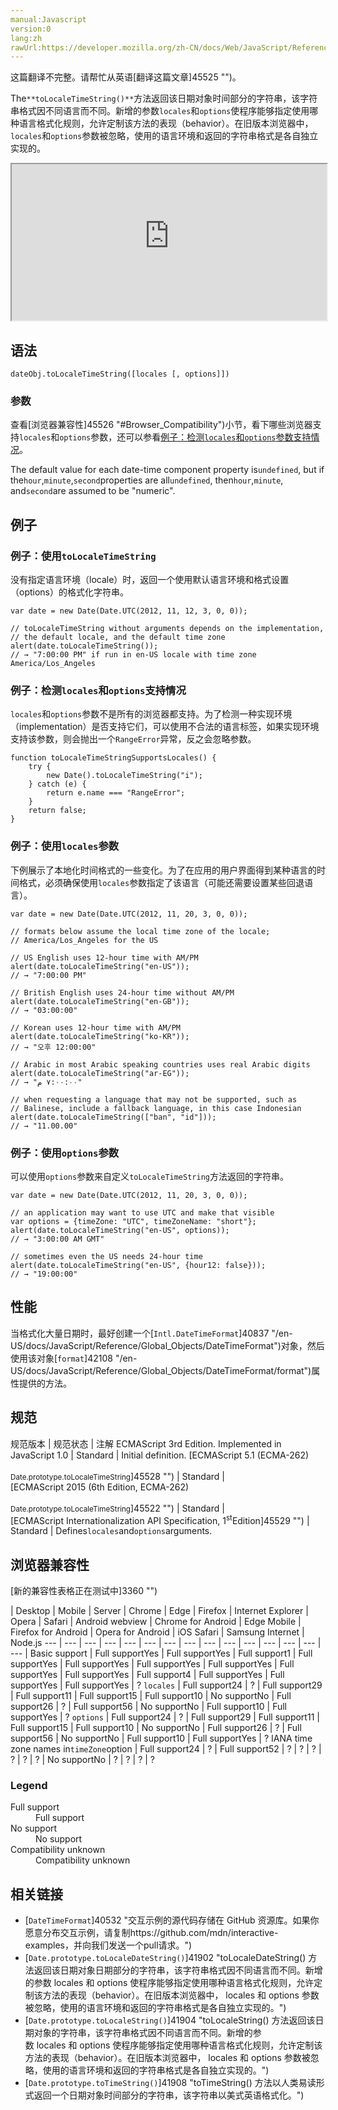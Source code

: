 ```yaml
---
manual:Javascript
version:0
lang:zh
rawUrl:https://developer.mozilla.org/zh-CN/docs/Web/JavaScript/Reference/Global_Objects/Date/toLocaleTimeString
---
```




这篇翻译不完整。请帮忙从英语[翻译这篇文章]45525 "")。






The`**toLocaleTimeString()**`方法返回该日期对象时间部分的字符串，该字符串格式因不同语言而不同。新增的参数`locales`和`options`使程序能够指定使用哪种语言格式化规则，允许定制该方法的表现（behavior）。在旧版本浏览器中，`locales`和`options`参数被忽略，使用的语言环境和返回的字符串格式是各自独立实现的。

<iframe src='https://interactive-examples.mdn.mozilla.net/pages/js/date-tolocaletimestring.html' width='100%' height='250'></iframe>

## 语法<a name="Syntax"></a>

```
dateObj.toLocaleTimeString([locales [, options]])
```

### 参数<a name="Parameters"></a>


查看[浏览器兼容性]45526 "#Browser_Compatibility")小节，看下哪些浏览器支持`locales`和`options`参数，还可以参看[例子：检测`locales`和`options`参数支持情况](%41905#Example:_Checking_for_support_for_locales_and_options_arguments "")。



The default value for each date-time component property is`undefined`, but if the`hour`,`minute`,`second`properties are all`undefined`, then`hour`,`minute`, and`second`are assumed to be &quot;numeric&quot;.


## 例子<a name="Examples"></a>

### 例子：使用`toLocaleTimeString`<a name="Example:_Using_toLocaleTimeString"></a>


没有指定语言环境（locale）时，返回一个使用默认语言环境和格式设置（options）的格式化字符串。


```
var date = new Date(Date.UTC(2012, 11, 12, 3, 0, 0));

// toLocaleTimeString without arguments depends on the implementation,
// the default locale, and the default time zone
alert(date.toLocaleTimeString());
// → "7:00:00 PM" if run in en-US locale with time zone America/Los_Angeles
```

### 例子：检测`locales`和`options`支持情况<a name="Example:_Checking_for_support_for_locales_and_options_arguments"></a>


`locales`和`options`参数不是所有的浏览器都支持。为了检测一种实现环境（implementation）是否支持它们，可以使用不合法的语言标签，如果实现环境支持该参数，则会抛出一个`RangeError`异常，反之会忽略参数。


```
function toLocaleTimeStringSupportsLocales() {
    try {
        new Date().toLocaleTimeString("i");
    } catch (e) {
        return e​.name === "RangeError";
    }
    return false;
}
```

### 例子：使用`locales`参数<a name="Example:_Using_locales"></a>


下例展示了本地化时间格式的一些变化。为了在应用的用户界面得到某种语言的时间格式，必须确保使用`locales`参数指定了该语言（可能还需要设置某些回退语言）。


```
var date = new Date(Date.UTC(2012, 11, 20, 3, 0, 0));

// formats below assume the local time zone of the locale;
// America/Los_Angeles for the US

// US English uses 12-hour time with AM/PM
alert(date.toLocaleTimeString("en-US"));
// → "7:00:00 PM"

// British English uses 24-hour time without AM/PM
alert(date.toLocaleTimeString("en-GB"));
// → "03:00:00"

// Korean uses 12-hour time with AM/PM
alert(date.toLocaleTimeString("ko-KR"));
// → "오후 12:00:00"

// Arabic in most Arabic speaking countries uses real Arabic digits
alert(date.toLocaleTimeString("ar-EG"));
// → "٧:٠٠:٠٠ م"

// when requesting a language that may not be supported, such as
// Balinese, include a fallback language, in this case Indonesian
alert(date.toLocaleTimeString(["ban", "id"]));
// → "11.00.00"
```

### 例子：使用`options`参数<a name="Example:_Using_options"></a>


可以使用`options`参数来自定义`toLocaleTimeString`方法返回的字符串。


```
var date = new Date(Date.UTC(2012, 11, 20, 3, 0, 0));

// an application may want to use UTC and make that visible
var options = {timeZone: "UTC", timeZoneName: "short"};
alert(date.toLocaleTimeString("en-US", options));
// → "3:00:00 AM GMT"

// sometimes even the US needs 24-hour time
alert(date.toLocaleTimeString("en-US", {hour12: false}));
// → "19:00:00"
```

## 性能<a name="Performance"></a>


当格式化大量日期时，最好创建一个[`Intl.DateTimeFormat`]40837 "/en-US/docs/JavaScript/Reference/Global_Objects/DateTimeFormat")对象，然后使用该对象[`format`]42108 "/en-US/docs/JavaScript/Reference/Global_Objects/DateTimeFormat/format")属性提供的方法。


## 规范<a name="规范"></a>

规范版本 | 规范状态 | 注解 
ECMAScript 3rd Edition. Implemented in JavaScript 1.0 | Standard | Initial definition. 
[ECMAScript 5.1 (ECMA-262)<br></br><small>Date.prototype.toLocaleTimeString</small>]45528 "") | Standard |  
[ECMAScript 2015 (6th Edition, ECMA-262)<br></br><small>Date.prototype.toLocaleTimeString</small>]45522 "") | Standard |  
[ECMAScript Internationalization API Specification, 1<sup>st</sup>Edition]45529 "") | Standard | Defines`locales`and`options`arguments. 


## 浏览器兼容性<a name="浏览器兼容性"></a>
[新的兼容性表格正在测试中<i></i>]3360 "")

 | <abbr>Desktop<i></i></abbr> | <abbr>Mobile<i></i></abbr> | <abbr>Server<i></i></abbr> 
 | <abbr>Chrome<i></i></abbr> | <abbr>Edge<i></i></abbr> | <abbr>Firefox<i></i></abbr> | <abbr>Internet Explorer<i></i></abbr> | <abbr>Opera<i></i></abbr> | <abbr>Safari<i></i></abbr> | <abbr>Android webview<i></i></abbr> | <abbr>Chrome for Android<i></i></abbr> | <abbr>Edge Mobile<i></i></abbr> | <abbr>Firefox for Android<i></i></abbr> | <abbr>Opera for Android<i></i></abbr> | <abbr>iOS Safari<i></i></abbr> | <abbr>Samsung Internet<i></i></abbr> | <abbr>Node.js<i></i></abbr> 
 ---  |  ---  |  ---  |  ---  |  ---  |  ---  |  ---  |  ---  |  ---  |  ---  |  ---  |  ---  |  ---  |  ---  |  ---  | 
Basic support | <abbr>Full support</abbr>Yes | <abbr>Full support</abbr>Yes | <abbr>Full support</abbr>1 | <abbr>Full support</abbr>Yes | <abbr>Full support</abbr>Yes | <abbr>Full support</abbr>Yes | <abbr>Full support</abbr>Yes | <abbr>Full support</abbr>Yes | <abbr>Full support</abbr>Yes | <abbr>Full support</abbr>4 | <abbr>Full support</abbr>Yes | <abbr>Full support</abbr>Yes | <abbr>Full support</abbr>Yes | <abbr>?</abbr> 
`locales` | <abbr>Full support</abbr>24 | <abbr>?</abbr> | <abbr>Full support</abbr>29 | <abbr>Full support</abbr>11 | <abbr>Full support</abbr>15 | <abbr>Full support</abbr>10 | <abbr>No support</abbr>No | <abbr>Full support</abbr>26 | <abbr>?</abbr> | <abbr>Full support</abbr>56 | <abbr>No support</abbr>No | <abbr>Full support</abbr>10 | <abbr>Full support</abbr>Yes | <abbr>?</abbr> 
`options` | <abbr>Full support</abbr>24 | <abbr>?</abbr> | <abbr>Full support</abbr>29 | <abbr>Full support</abbr>11 | <abbr>Full support</abbr>15 | <abbr>Full support</abbr>10 | <abbr>No support</abbr>No | <abbr>Full support</abbr>26 | <abbr>?</abbr> | <abbr>Full support</abbr>56 | <abbr>No support</abbr>No | <abbr>Full support</abbr>10 | <abbr>Full support</abbr>Yes | <abbr>?</abbr> 
IANA time zone names in`timeZone`option | <abbr>Full support</abbr>24 | <abbr>?</abbr> | <abbr>Full support</abbr>52 | <abbr>?</abbr> | <abbr>?</abbr> | <abbr>?</abbr> | <abbr>?</abbr> | <abbr>?</abbr> | <abbr>?</abbr> | <abbr>No support</abbr>No | <abbr>?</abbr> | <abbr>?</abbr> | <abbr>?</abbr> | <abbr>?</abbr> 


### Legend<a name="Legend"></a>
<dl><dt id=''><abbr>Full support</abbr></dt><dd>Full support</dd><dt id=''><abbr>No support</abbr></dt><dd>No support</dd><dt id=''><abbr>Compatibility unknown</abbr></dt><dd>Compatibility unknown</dd></dl>


## 相关链接<a name="See_Also"></a>

* [`DateTimeFormat`]40532 "交互示例的源代码存储在 GitHub 资源库。如果你愿意分布交互示例，请复制https://github.com/mdn/interactive-examples，并向我们发送一个pull请求。")
* [`Date.prototype.toLocaleDateString()`]41902 "toLocaleDateString() 方法返回该日期对象日期部分的字符串，该字符串格式因不同语言而不同。新增的参数 locales 和 options 使程序能够指定使用哪种语言格式化规则，允许定制该方法的表现（behavior）。在旧版本浏览器中， locales 和 options 参数被忽略，使用的语言环境和返回的字符串格式是各自独立实现的。")
* [`Date.prototype.toLocaleString()`]41904 "toLocaleString() 方法返回该日期对象的字符串，该字符串格式因不同语言而不同。新增的参数 locales 和 options 使程序能够指定使用哪种语言格式化规则，允许定制该方法的表现（behavior）。在旧版本浏览器中， locales 和 options 参数被忽略，使用的语言环境和返回的字符串格式是各自独立实现的。")
* [`Date.prototype.toTimeString()`]41908 "toTimeString() 方法以人类易读形式返回一个日期对象时间部分的字符串，该字符串以美式英语格式化。")



